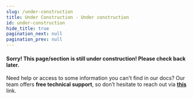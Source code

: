 ```yaml
---
slug: /under-construction
title: Under Construction - Under construction
id: under-construction
hide_title: true
pagination_next: null
pagination_prev: null
---
```


<CenteredImage src="/img/under_construction.png" alt="Under construction" width="400px" />

#### Sorry! This page/section is still under construction! Please check back later.

<InfoBox>Need help or access to some information you can't find in our docs? Our team offers **free technical support**, so don’t hesitate to reach out via [**this**](https://soldered.com/contact/) link.</InfoBox>  
